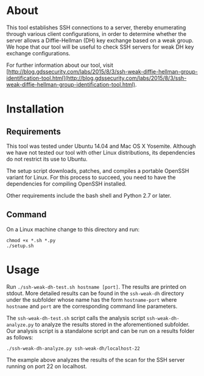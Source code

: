 # About

This tool establishes SSH connections to a server, thereby enumerating through various client configurations, in order to determine whether the server allows a Diffie-Hellman (DH) key exchange based on a weak group.
We hope that our tool will be useful to check SSH servers for weak DH key exchange configurations.

For further information about our tool, visit [http://blog.gdssecurity.com/labs/2015/8/3/ssh-weak-diffie-hellman-group-identification-tool.html](http://blog.gdssecurity.com/labs/2015/8/3/ssh-weak-diffie-hellman-group-identification-tool.html).

# Installation

## Requirements

This tool was tested under Ubuntu 14.04 and Mac OS X Yosemite.
Although we have not tested our tool with other Linux distributions, its dependencies do not restrict its use to Ubuntu.

The setup script downloads, patches, and compiles a portable OpenSSH variant for Linux.
For this process to succeed, you need to have the dependencies for compiling OpenSSH installed.

Other requirements include the bash shell and Python 2.7 or later.

## Command

On a Linux machine change to this directory and run:

~~~
chmod +x *.sh *.py
./setup.sh
~~~

# Usage

Run `./ssh-weak-dh-test.sh hostname [port]`. The results are printed on stdout.
More detailed results can be found in the `ssh-weak-dh` directory under the subfolder
whose name has the form `hostname-port` where `hostname` and `port` are the
corresponding command line parameters.

The `ssh-weak-dh-test.sh` script calls the analysis script `ssh-weak-dh-analyze.py` to analyze the results stored in the aforementioned subfolder.
Our analysis script is a standalone script and can be run on a results folder as follows:

~~~
./ssh-weak-dh-analyze.py ssh-weak-dh/localhost-22
~~~

The example above analyzes the results of the scan for the SSH server running on port 22 on localhost.

